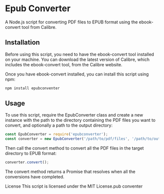 # Epub Converter
A Node.js script for converting PDF files to EPUB format using the ebook-convert tool from Calibre.

## Installation
Before using this script, you need to have the ebook-convert tool installed on your machine. You can download the latest version of Calibre, which includes the ebook-convert tool, from the Calibre website.

Once you have ebook-convert installed, you can install this script using npm:

```bash
npm install epubconventer
```

## Usage
To use this script, require the EpubConverter class and create a new instance with the path to the directory containing the PDF files you want to convert, and optionally a path to the output directory:

```javascript
const EpubConverter = require('epubconverter');
const converter = new EpubConverter('/path/to/pdf/files', '/path/to/output/directory');
```
Then call the convert method to convert all the PDF files in the target directory to EPUB format:

```javascript
converter.convert();
```
The convert method returns a Promise that resolves when all the conversions have completed.

License
This script is licensed under the MIT License.pub conventer
